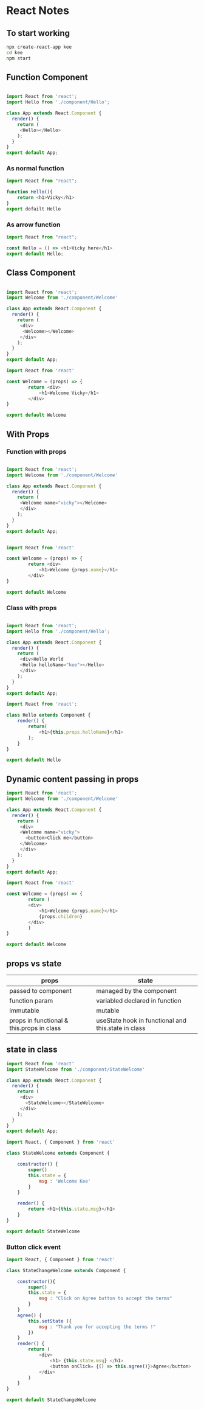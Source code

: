 # React Notes

## To start working

```sh
npx create-react-app kee
cd kee
npm start
```

## Function Component

```js

import React from 'react';
import Hello from './component/Hello';

class App extends React.Component {
  render() {
    return (
     <Hello></Hello>
    );
  }
}
export default App;
```

### As normal function

```js
import React from "react";

function Hello(){
    return <h1>Vicky</h1>
}
export defailt Hello
```

### As arrow function

```js
import React from "react";

const Hello = () => <h1>Vicky here</h1>
export default Hello;
```

## Class Component

```js

import React from 'react';
import Welcome from './component/Welcome'

class App extends React.Component {
  render() {
    return (
     <div>
      <Welcome></Welcome>
     </div>
    );
  }
}
export default App;
```

```js
import React from 'react'

const Welcome = (props) => {
        return <div>
            <h1>Welcome Vicky</h1>
        </div>
}

export default Welcome
```

## With Props

### Function with props

```js

import React from 'react';
import Welcome from './component/Welcome'

class App extends React.Component {
  render() {
    return (
     <Welcome name="vicky"></Welcome>
     </div>
    );
  }
}
export default App;


import React from 'react'

const Welcome = (props) => {
        return <div>
            <h1>Welcome {props.name}</h1>
        </div>
}

export default Welcome
```

### Class with props

```js

import React from 'react';
import Hello from './component/Hello';

class App extends React.Component {
  render() {
    return (
     <div>Hello World
     <Hello helloName="kee"></Hello>
     </div>
    );
  }
}
export default App;

import React from 'react';

class Hello extends Component {
    render() {
        return(
            <h1>{this.props.helloName}</h1>    
        );
    }
}

export default Hello
```

## Dynamic content passing in props

```js
import React from 'react';
import Welcome from './component/Welcome'

class App extends React.Component {
  render() {
    return (
     <div>
     <Welcome name="vicky">
       <button>Click me</button>
     </Welcome>
     </div>
    );
  }
}
export default App;

import React from 'react'

const Welcome = (props) => {
        return (
        <div>
            <h1>Welcome {props.name}</h1>
            {props.children}
        </div>
        )
}

export default Welcome
```

## props vs state

| props  |  state |
|----------------------|---------------------------|
|  passed to component |  managed by the component |
| function param       | variabled declared in function|
| immutable            | mutable |
| props in functional & this.props in class | useState hook in functional and this.state in class |

## state in class

```js
import React from 'react'
import StateWelcome from './component/StateWelcome'

class App extends React.Component {
  render() {
    return (
     <div>
       <StateWelcome></StateWelcome>
     </div>
    );
  }
}
export default App;

import React, { Component } from 'react'

class StateWelcome extends Component {

    constructor() {
        super()
        this.state = {
            msg : 'Welcome Kee'
        }
    }   

    render() {
        return <h1>{this.state.msg}</h1>
    }
}

export default StateWelcome
```
### Button click event

```js
import React, { Component } from 'react'

class StateChangeWelcome extends Component {

    constructor(){
        super()
        this.state = {
            msg : "Click on Agree button to accept the terms"
        }
    }
    agree() {
        this.setState ({
            msg : "Thank you for accepting the terms !"
        })
    }
    render() {
        return (
            <div>
                <h1> {this.state.msg} </h1>
                <button onClick= {() => this.agree()}>Agree</button>
            </div>
        )
    }
}

export default StateChangeWelcome
```
